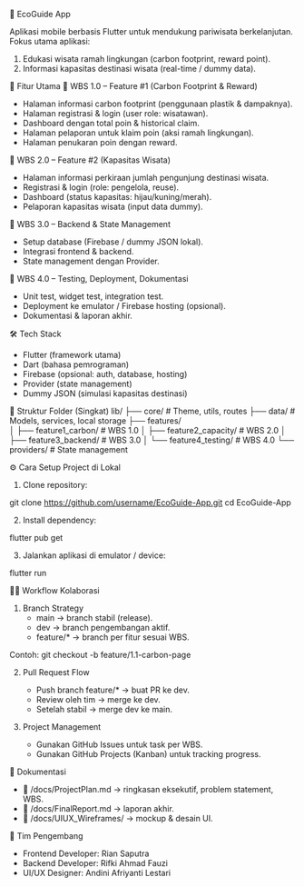 🌱 EcoGuide App

Aplikasi mobile berbasis Flutter untuk mendukung pariwisata berkelanjutan.
Fokus utama aplikasi:

1. Edukasi wisata ramah lingkungan (carbon footprint, reward point).
2. Informasi kapasitas destinasi wisata (real-time / dummy data).

🚀 Fitur Utama
📌 WBS 1.0 – Feature #1 (Carbon Footprint & Reward)

- Halaman informasi carbon footprint (penggunaan plastik & dampaknya).
- Halaman registrasi & login (user role: wisatawan).
- Dashboard dengan total poin & historical claim.
- Halaman pelaporan untuk klaim poin (aksi ramah lingkungan).
- Halaman penukaran poin dengan reward.

📌 WBS 2.0 – Feature #2 (Kapasitas Wisata)

- Halaman informasi perkiraan jumlah pengunjung destinasi wisata.
- Registrasi & login (role: pengelola, reuse).
- Dashboard (status kapasitas: hijau/kuning/merah).
- Pelaporan kapasitas wisata (input data dummy).

📌 WBS 3.0 – Backend & State Management

- Setup database (Firebase / dummy JSON lokal).
- Integrasi frontend & backend.
- State management dengan Provider.

📌 WBS 4.0 – Testing, Deployment, Dokumentasi

- Unit test, widget test, integration test.
- Deployment ke emulator / Firebase hosting (opsional).
- Dokumentasi & laporan akhir.

🛠️ Tech Stack

- Flutter (framework utama)
- Dart (bahasa pemrograman)
- Firebase (opsional: auth, database, hosting)
- Provider (state management)
- Dummy JSON (simulasi kapasitas destinasi)

📂 Struktur Folder (Singkat)
lib/
 ├── core/           # Theme, utils, routes
 ├── data/           # Models, services, local storage
 ├── features/       
 │   ├── feature1_carbon/    # WBS 1.0
 │   ├── feature2_capacity/  # WBS 2.0
 │   ├── feature3_backend/   # WBS 3.0
 │   └── feature4_testing/   # WBS 4.0
 └── providers/      # State management

⚙️ Cara Setup Project di Lokal

1. Clone repository:

git clone https://github.com/username/EcoGuide-App.git
cd EcoGuide-App

2. Install dependency:

flutter pub get

3. Jalankan aplikasi di emulator / device:

flutter run

👨‍💻 Workflow Kolaborasi

1. Branch Strategy
   - main → branch stabil (release).
   - dev → branch pengembangan aktif.
   - feature/* → branch per fitur sesuai WBS.

Contoh:
git checkout -b feature/1.1-carbon-page

2. Pull Request Flow
   - Push branch feature/* → buat PR ke dev.
   - Review oleh tim → merge ke dev.
   - Setelah stabil → merge dev ke main.

3. Project Management
   - Gunakan GitHub Issues untuk task per WBS.
   - Gunakan GitHub Projects (Kanban) untuk tracking progress.

📑 Dokumentasi
  - 📄 /docs/ProjectPlan.md → ringkasan eksekutif, problem statement, WBS.
  - 📄 /docs/FinalReport.md → laporan akhir.
  - 📄 /docs/UIUX_Wireframes/ → mockup & desain UI.

👥 Tim Pengembang

- Frontend Developer: Rian Saputra
- Backend Developer: Rifki Ahmad Fauzi
- UI/UX Designer: Andini Afriyanti Lestari
